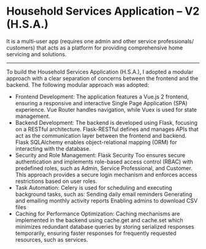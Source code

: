# Household Services Application – V2 (H.S.A.) 

It is a multi-user app (requires one admin and other service professionals/ customers) that acts as a platform for providing comprehensive home servicing and solutions.

---

To build the Household Services Application (H.S.A.), I adopted a modular approach with a clear separation of concerns between the frontend and the backend. The following modular approach was adopted:

- Frontend Development: The application features a Vue.js 2 frontend, ensuring a responsive and interactive Single Page Application (SPA) experience. Vue Router handles navigation, while Vuex is used for state management.
- Backend Development: The backend is developed using Flask, focusing on a RESTful architecture. Flask-RESTful defines and manages APIs that act as the communication layer between the frontend and backend. Flask SQLAlchemy enables object-relational mapping (ORM) for interacting with the database.
- Security and Role Management: Flask Security Too ensures secure authentication and implements role-based access control (RBAC) with predefined roles, such as Admin, Service Professional, and Customer. This approach provides a secure login mechanism and enforces access restrictions based on user roles.
- Task Automation: Celery is used for scheduling and executing background tasks, such as: Sending daily email reminders Generating and emailing monthly activity reports Enabling admins to download CSV files
- Caching for Performance Optimization: Caching mechanisms are implemented in the backend using cache.get and cache.set which minimizes redundant database queries by storing serialized responses temporarily, ensuring faster responses for frequently requested resources, such as services.

